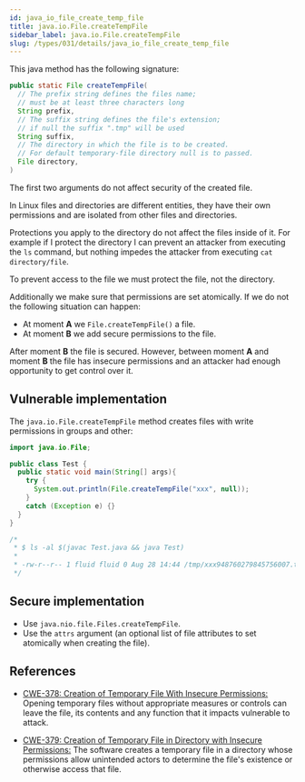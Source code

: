 ```yaml
---
id: java_io_file_create_temp_file
title: java.io.File.createTempFile
sidebar_label: java.io.File.createTempFile
slug: /types/031/details/java_io_file_create_temp_file
---
```


This java method has the following signature:

```java
public static File createTempFile(
  // The prefix string defines the files name;
  // must be at least three characters long
  String prefix,
  // The suffix string defines the file's extension;
  // if null the suffix ".tmp" will be used
  String suffix,
  // The directory in which the file is to be created.
  // For default temporary-file directory null is to passed.
  File directory,
)
```

The first two arguments do not affect security of the created file.

In Linux files and directories are different entities,
they have their own permissions
and are isolated from other files and directories.

Protections you apply to the directory do not affect the files inside of it.
For example if I protect the directory
I can prevent an attacker from executing the `ls` command,
but nothing impedes the attacker from executing `cat directory/file`.

To prevent access to the file we must protect the file, not the directory.

Additionally we make sure that permissions are set atomically.
If we do not the following situation can happen:

- At moment **A** we `File.createTempFile()` a file.
- At moment **B** we add secure permissions to the file.

After moment **B** the file is secured.
However, between moment **A** and moment **B** the file has insecure permissions
and an attacker had enough opportunity to get control over it.

## Vulnerable implementation

The `java.io.File.createTempFile` method creates files
with write permissions in groups and other:

```java
import java.io.File;

public class Test {
  public static void main(String[] args){
    try {
      System.out.println(File.createTempFile("xxx", null));
    }
    catch (Exception e) {}
  }
}

/*
 * $ ls -al $(javac Test.java && java Test)
 *
 * -rw-r--r-- 1 fluid fluid 0 Aug 28 14:44 /tmp/xxx948760279845756007.tmp
 */
```

## Secure implementation

- Use `java.nio.file.Files.createTempFile`.
- Use the `attrs` argument (an optional list of file attributes
  to set atomically when creating the file).

## References

- [CWE-378: Creation of Temporary File With Insecure Permissions:](https://cwe.mitre.org/data/definitions/378.html)
Opening temporary files without appropriate measures or controls can leave the file, its contents and any function that it impacts vulnerable to attack.

- [CWE-379: Creation of Temporary File in Directory with Insecure Permissions:](https://cwe.mitre.org/data/definitions/379.html)
The software creates a temporary file in a directory whose permissions allow unintended actors to determine the file's existence or otherwise access that file.
